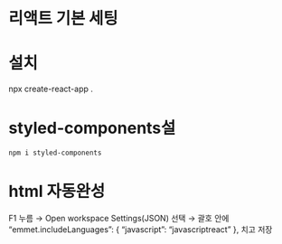# 리액트 기본 세팅

# 설치

npx create-react-app .

# styled-components설

`npm i styled-components`

# html 자동완성

F1 누름 → Open workspace Settings(JSON) 선택 → 괄호 안에 “emmet.includeLanguages”: { “javascript”: “javascriptreact” }, 치고 저장

